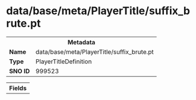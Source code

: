 <h1>data/base/meta/PlayerTitle/suffix_brute.pt</h1><table><tr><th colspan="100%">Metadata</th></tr><tr><td><b>Name</b></td><td>data/base/meta/PlayerTitle/suffix_brute.pt</td></tr><tr><td><b>Type</b></td><td>PlayerTitleDefinition</td></tr><tr><td><b>SNO ID</b></td><td>999523</td></tr></table>

<table><tr><th colspan="100%">Fields</th></tr></table>


